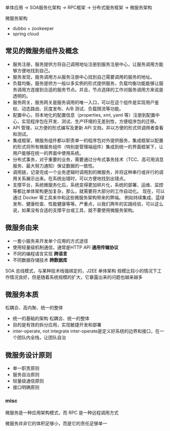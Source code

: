 
单体应用 -> SOA服务化架构 -> RPC框架 -> 分布式服务框架 -> 微服务架构


微服务架构 
* dubbo + zookeeper
* spring cloud

## 常见的微服务组件及概念

* 服务注册，服务提供方将自己调用地址注册到服务注册中心，让服务调用方能够方便地找到自己。
* 服务发现，服务调用方从服务注册中心找到自己需要调用的服务的地址。
* 负载均衡，服务提供方一般以多实例的形式提供服务，负载均衡功能能够让服务调用方连接到合适的服务节点。并且，节点选择的工作对服务调用方来说是透明的。
* 服务网关，服务网关是服务调用的唯一入口，可以在这个组件是实现用户鉴权、动态路由、灰度发布、A/B 测试、负载限流等功能。
* 配置中心，将本地化的配置信息（properties, xml, yaml 等）注册到配置中心，实现程序包在开发、测试、生产环境的无差别性，方便程序包的迁移。
* API 管理，以方便的形式编写及更新 API 文档，并以方便的形式供调用者查看和测试。
* 集成框架，微服务组件都以职责单一的程序包对外提供服务，集成框架以配置的形式将所有微服务组件（特别是管理端组件）集成到统一的界面框架下，让用户能够在统一的界面中使用系统。
* 分布式事务，对于重要的业务，需要通过分布式事务技术（TCC、高可用消息服务、最大努力通知）保证数据的一致性。
* 调用链，记录完成一个业务逻辑时调用到的微服务，并将这种串行或并行的调用关系展示出来。在系统出错时，可以方便地找到出错点。
* 支撑平台，系统微服务化后，系统变得更加碎片化，系统的部署、运维、监控等都比单体架构更加复杂，那么，就需要将大部分的工作自动化。
现在，可以通过 Docker 等工具来中和这些微服务架构带来的弊端。 例如持续集成、蓝绿发布、健康检查、性能健康等等。严重点，以我们两年的实践经验，可以这么说，如果没有合适的支撑平台或工具，就不要使用微服务架构。


## 微服务由来

* 一套小服务来开发单个应用的方式途径
* 使用轻量级机制通信，通常是HTTP API **通用传输协议**
* 不同的编程语言实现 **跨语言**
* 不同数据存储技术 **跨数据库**

SOA 总线模式，与某种技术栈强绑定的，J2EE
单体架构 规模比较小的情况下工作情况良好，但是随着系统规模的扩大，它暴露出来的问题也越来越多

## 微服务本质

松耦合、高内聚、统一的整体

* 统一的基础的架构 松耦合、统一的整体
* 目的是有效的拆分应用，实现敏捷开发和部署
* inter-operate, not integrate inter-operate是定义好系统的边界和接口，在一个团队内全栈，让团队自治

## 微服务设计原则

* 单一职责原则
* 服务自治原则
* 轻量级通信原则
* 接口明确原则

### misc

微服务是一种应用架构模式，而 RPC 是一种远程调用方式

微服务并非它的体积足够小，而是它的责任足够单一

